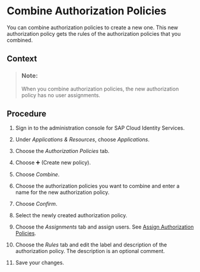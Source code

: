 <!-- loio1a69414b93ed44f8917fae5d6d6a430d -->

<link rel="stylesheet" type="text/css" href="../css/sap-icons.css"/>

# Combine Authorization Policies

You can combine authorization policies to create a new one. This new authorization policy gets the rules of the authorization policies that you combined.



## Context

> ### Note:  
> When you combine authorization policies, the new authorization policy has no user assignments.



## Procedure

1.  Sign in to the administration console for SAP Cloud Identity Services.

2.  Under *Applications & Resources*, choose *Applications*.

3.  Choose the *Authorization Policies* tab.

4.  Choose :heavy_plus_sign: \(Create new policy\).

5.  Choose *Combine*.

6.  Choose the authorization policies you want to combine and enter a name for the new authorization policy.

7.  Choose *Confirm*.

8.  Select the newly created authorization policy.

9.  Choose the *Assignments* tab and assign users. See [Assign Authorization Policies](assign-authorization-policies-eac8e5e.md).

10. Choose the *Rules* tab and edit the label and description of the authorization policy. The description is an optional comment.

11. Save your changes.


